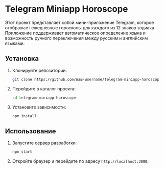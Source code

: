 # Telegram Miniapp Horoscope

Этот проект представляет собой мини-приложение Telegram, которое отображает ежедневные гороскопы для каждого из 12 знаков зодиака. Приложение поддерживает автоматическое определение языка и возможность ручного переключения между русским и английским языками.

## Установка

1. Клонируйте репозиторий:
   ```bash
   git clone https://github.com/ваш-username/telegram-miniapp-horoscope.git
   ```
2. Перейдите в каталог проекта:
   ```bash
   cd telegram-miniapp-horoscope
   ```
3. Установите зависимости:
   ```bash
   npm install
   ```

## Использование

1. Запустите сервер разработки:
   ```bash
   npm start
   ```
2. Откройте браузер и перейдите по адресу `http://localhost:3000`.
